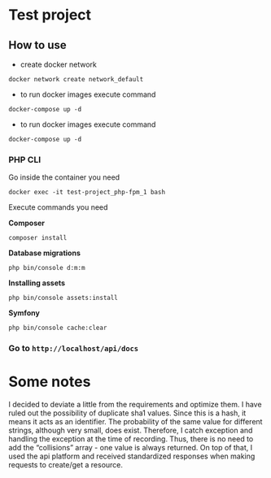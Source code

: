 # Test project

## How to use


- create docker network
```
docker network create network_default
```
- to run docker images execute command

```
docker-compose up -d
```

- to run docker images execute command

```
docker-compose up -d
```

### PHP CLI

Go inside the container you need

`docker exec -it test-project_php-fpm_1 bash`

Execute commands you need

__Composer__

`composer install`

__Database migrations__

`php bin/console d:m:m`

__Installing assets__

`php bin/console assets:install`

__Symfony__

`php bin/console cache:clear`

### Go to `http://localhost/api/docs`





# Some notes
I decided to deviate a little from the requirements and optimize them. I have ruled out the possibility of duplicate sha1 values. Since this is a hash, it means it acts as an identifier. The probability of the same value for different strings, although very small, does exist. Therefore, I catch exception and handling the exception at the time of recording. Thus, there is no need to add the “collisions” array - one value is always returned. On top of that, I used the api platform and received standardized responses when making requests to create/get a resource.

